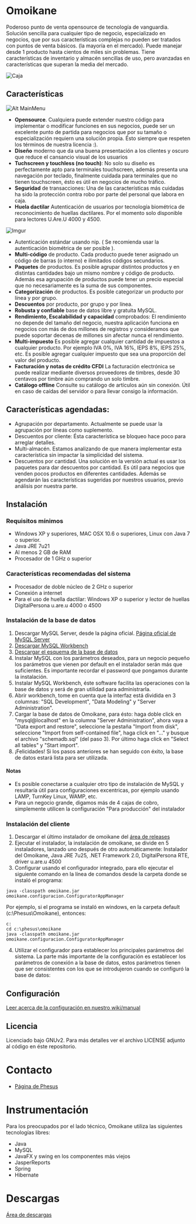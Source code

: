 Omoikane
========

Poderoso punto de venta opensource de tecnología de vanguardia. Solución sencilla para cualquier tipo de negocio, especializado en negocios, que por sus características complejas no pueden ser tratados con puntos de venta básicos. (la mayoría en el mercado). Puede manejar desde 1 producto hasta cientos de miles sin problemas. Tiene características de inventario y almacén sencillas de uso, pero avanzadas en características que superan la media del mercado.

![Caja](http://i.imgur.com/JHh7C0f.png)

## Características
![Alt MainMenu](https://github.com/Phesus/Omoikane/raw/gh-pages/images/SS-MainMenu-2013-06-20.png)
- __Opensource__. Cualquiera puede extender nuestro código para implementar o modificar funciones en sus negocios, puede ser un excelente punto de partida para negocios que por su tamaño o especialización requiern una solución propia. Ésto siempre que respeten los términos de nuestra licencia :).
- __Diseño__ moderno que da una buena presentación a los clientes y oscuro que reduce el cansancio visual de los usuarios
- __Tuchscreen y touchless (no touch)__: No solo su diseño es perfectamente apto para terminales touchscreen, además presenta una navegación por teclado, finalmente cuidada para terminales que no tienen touchscreen, ésto es útil en negocios de mucho tráfico.
- __Seguridad__ de transacciones: Una de las características más cuidadas ha sido la protección contra robo por parte del personal que labora en caja.
- __Huela dactilar__ Autenticación de usuarios por tecnología biométrica de reconocimiento de huellas dactilares. Por el momento solo disponible para lectores U.Are.U 4000 y 4500.

![Imgur](http://i.imgur.com/08IbsmI.png)
- Autenticación estándar usando nip. ( Se recomienda usar la autenticación biométrica de ser posible ).
- __Multi-código__ de producto. Cada producto puede tener asignado un código de barras (o interno) e ilimitados códigos secundarios.
- __Paquetes__ de productos. Es posible agrupar distintos productos y en distintas cantidades bajo un mismo nombre y código de producto. Además esa agrupación de productos puede tener un precio especial que no necesariamente es la suma de sus componentes.
- __Categorización__ de productos. Es posible categorizar un producto por línea y por grupo. 
- __Descuentos__ por producto, por grupo y por línea. 
- __Robusta y confiable__ base de datos libre y gratuita MySQL. 
- __Rendimiento, Escalabilidad y capacidad__ comprobados: El rendimiento no depende del tamaño del negocio, nuestra aplicación funciona en negocios con más de dos millones de registros y consideramos que puede soportar decenas de millones sin afectar nunca el rendimiento.
- __Multi-impuesto__ Es posible agregar cualquier cantidad de impuestos a cualquier producto. Por ejemplo IVA 0%, IVA 16%, IEPS 8%, IEPS 25%, etc. Es posible agregar cualquier impuesto que sea una proporción del valor del producto.
- __Facturación y notas de crédito CFDI__ La facturación electrónica se puede realizar mediante diversos proveedores de timbres, desde 30 centavos por timbre aún comprando un solo timbre.
- __Catálogo offline__ Consulte su catálogo de artículos aún sin conexión. Útil en caso de caídas del servidor o para llevar consigo la información.

## Características agendadas:
- Agrupación por departamento. Actualmente se puede usar la agrupación por líneas como suplemento.
- Descuentos por cliente: Ésta característica se bloqueo hace poco para arreglar detalles.
- Multi-almacén. Estamos analizando de que manera implementar esta característica sin impactar la simplicidad del sistema.
- Descuentos por cantidad. Una solución en la versión actual es usar los paquetes para dar descuentos por cantidad. Es útil para negocios que venden pocos productos en diferentes cantidades.
Además se agendarán las características sugeridas por nuestros usuarios, previo análisis por nuestra parte.

## Instalación
### Requisitos mínimos
- Windows XP y superiores, MAC OSX 10.6 o superiores, Linux con Java 7 o superior.
- Java JRE 7u21
- Al menos 2 GB de RAM
- Procesador de 1 GHz o superior
### Características recomendadas del sistema
- Procesador de doble núcleo de 2 GHz o superior
- Conexión a internet
- Para el uso de huella dactilar: Windows XP o superior y lector de huellas DigitalPersona u.are.u 4000 o 4500

### Instalación de la base de datos
1. Descargar MySQL Server, desde la página oficial. [Página oficial de MySQL Server](http://dev.mysql.com/downloads/mysql/)
2. [Descargar MySQL Workbench](http://dev.mysql.com/downloads/tools/workbench/)
3. [Descargar el esquema de la base de datos](https://github.com/Phesus/Omoikane/releases/download/4.1.0/schemadb.sql)
4. Instalar MySQL con los parámetros deseados, para un negocio pequeño los parámetros que vienen por default en el instalador serán más que suficientes. Es importante recordar el password que pongamos durante la instalación.
5. Instalar MySQL Workbench, éste software facilita las operaciones con la base de datos y será de gran utilidad para administrarla.
6. Abrir workbench, tome en cuenta que la interfaz está dividida en 3 columnas: "SQL Development", "Data Modeling" y "Server Administration".
7. Cargar la base de datos de Omoikane, para ésto: haga doble click en "mysql@localhost" en la columna "Server Administration", ahora vaya a "Data export and restore", seleccione la pestaña "Import from disk", seleccione "Import from self-contained file", haga click en "..." y busque el archivo "schemadb.sql" (del paso 3). Por último haga click en "Select all tables" y "Start import".
8. ¡Felicidades! Si los pasos anteriores se han seguido con éxito, la base de datos estará lista para ser utilizada.

#### Notas
- Es posible conectarse a cualquier otro tipo de instalación de MySQL y resultaría útil para configuraciones excentricas, por ejemplo usando LAMP, TurnKey Linux, WAMP, etc.
- Para un negocio grande, digamos más de 4 cajas de cobro, simplemente utilicen la configuración "Para producción" del instalador

### Instalación del cliente
1. Descargar el último instalador de omoikane del [área de releases](https://github.com/Phesus/Omoikane/releases)
2. Ejecutar el instalador, la instalación de omoikane, se divide en 5 instaladores, lanzado uno después de otro automáticamente: Instalador del Omoikane, Java JRE 7u25, .NET Framework 2.0, DigitalPersona RTE, driver u.are.u 4500
3. Configurar usando el configurador integrado, para ello ejecutar el siguiente comando en la línea de comandos desde la carpeta donde se instaló el programa:

```
java -classpath omoikane.jar omoikane.configuracion.ConfiguratorAppManager
```

Por ejemplo, si el programa se instaló en windows, en la carpeta default (c:\Phesus\Omoikane), entonces:
```
c:
cd c:\phesus\omoikane
java -classpath omoikane.jar omoikane.configuracion.ConfiguratorAppManager
```

4. Utilizar el configurador para establecer los principales parámetros del sistema. La parte más importante de la configuración es establecer los parámetros de conexión a la base de datos, estos parámetros tienen que ser consistentes con los que se introdujeron cuando se configuró la base de datos:

## Configuración

[Leer acerca de la configuración en nuestro wiki/manual](https://github.com/Phesus/Omoikane/wiki/Configuraci%C3%B3n)

## Licencia

Licenciado bajo GNUv2. Para más detalles ver el archivo LICENSE adjunto al código en éste repositorio.


Contacto
========
- [Página de Phesus](http://phesus.com)

Instrumentación
===============
Para los preocupados por el lado técnico, Omoikane utiliza las siguientes tecnologías libres:
- Java
- MySQL
- JavaFX y swing en los componentes más viejos
- JasperReports
- Spring
- Hibernate

Descargas
=========

[Área de descargas](https://github.com/Phesus/Omoikane/releases)

